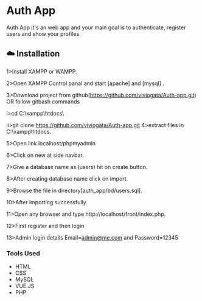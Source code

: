 # Auth App
Auth App it's an web app and your main goal is to authenticate, register users and show your profiles.

## :cloud: Installation

1>Install XAMPP or WAMPP.

2>Open XAMPP Control panal and start [apache] and [mysql] .

3>Download project from github(https://github.com/viviogata/Auth-app.git)
OR follow gitbash commands

i>cd C:\\xampp\htdocs\

ii>git clone https://github.com/viviogata/Auth-app.git
4>extract files in C:\xampp\htdocs.

5>Open link localhost/phpmyadmin

6>Click on new at side navbar.

7>Give a database name as (users) hit on create button.

8>After creating database name click on import.

9>Browse the file in directory[auth_app/bd/users.sql].

10>After importing successfully.

11>Open any browser and type http://localhost/front/index.php.

12>First register and then login

13>Admin login details Email=admin@me.com and Password=12345

### Tools Used
* HTML
* CSS
* MySQL
* VUE.JS 
* PHP
